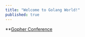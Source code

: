 ```yaml
---
title: "Welcome to Golang World!"
published: true
---
```



**[Gopher Conference](https://godhiraj-code.blogspot.com/)





